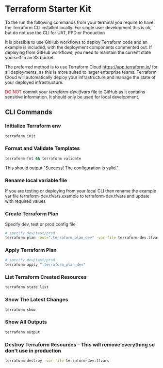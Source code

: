 # Terraform Starter Kit

To the run the following commands from your terminal you require to have the
Terraform CLI installed locally. For single user development this is ok, but do not use
the CLI for UAT, PPD or Production

It is possible to use GitHub workflows to deploy Terraform code and an example
is included, with the deployment components commented out. If deploying from
GitHub workflows, you need to maintain the current state yourself in an S3 bucket.

The preferred method is to use Terraform Cloud https://app.terraform.io/ for all
deployments, as this is more suited to larger enterprise teams.
Terraform Cloud will automatically deploy your infrastructure and manage
the state of your deployed infrastructure.

<span style="color: red">DO NOT</span> commit your _terraform-dev.tfvars_ file to GitHub
as it contains sensitive information. It should only be used for local development.

## CLI Commands

### Initialize Terraform env

```bash
terraform init
```

### Format and Validate Templates

```bash
terraform fmt && terraform validate
```

This should output "Success! The configuration is valid."

### Rename local variable file

If you are testing or deploying from your local CLI then rename the example var file
terraform-dev.tfvars.example to terraform-dev.tfvars and update with required values

### Create Terraform Plan

Specify dev, test or prod config file

```bash
# specify dev/test/prod
terraform plan -out=".terraform_plan_dev" -var-file terraform-dev.tfvars
```

### Apply Terraform Plan

```bash
# specify dev/test/prod
terraform apply ".terraform_plan_dev"
```

### List Terraform Created Resources

```bash
terraform state list
```

### Show The Latest Changes

```bash
terraform show
```

### Show All Outputs

```bash
terraform output
```

### Destroy Terraform Resources - This will remove everything so don't use in production

```bash
terraform destroy -var-file terraform-dev.tfvars
```
